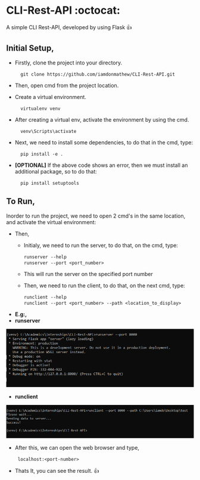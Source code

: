 # CLI-Rest-API :octocat:
A simple CLI Rest-API, developed by using Flask :+1:

## Initial Setup,
- Firstly, clone the project into your directory.

        git clone https://github.com/iamdonmathew/CLI-Rest-API.git
        
- Then, open cmd from the project location.
- Create a virtual environment.

        virtualenv venv
        
- After creating a virtual env, activate the environment by using the cmd.

        venv\Scripts\activate
        
- Next, we need to install some dependencies, to do that in the cmd, type:

        pip install -e .
        
- **[OPTIONAL]** If the above code shows an error, then we must install an additional package, so to do that:

        pip install setuptools
        


## To Run,
Inorder to run the project, we need to open 2 cmd's in the same location, and activate the virtual environment:

- Then,
  - Initialy, we need to run the server, to do that, on the cmd, type:
        
        runserver --help
        runserver --port <port_number>
        
  - This will run the server on the specified port number
  - Then, we need to run the client, to do that, on the next cmd, type:
  
        runclient --help
        runclient --port <port_number> --path <location_to_display>
       
- **E.g:,**
- **runserver**
        
![](images/runserver.PNG)
        
- **runclient**
       
![](images/runclient.PNG)
  
- After this, we can open the web browser and type,
    
       localhost:<port-number>
       
- Thats It, you can see the result. :+1:
